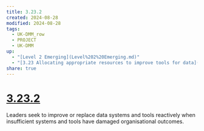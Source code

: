 ```yaml
---
title: 3.23.2
created: 2024-08-28
modified: 2024-08-28
tags:
  - UK-DMM_row
  - PROJECT
  - UK-DMM
up:
  - "[Level 2 Emerging](Level%202%20Emerging.md)"
  - "[3.23 Allocating appropriate resources to improve tools for data](3.23%20Allocating%20appropriate%20resources%20to%20improve%20tools%20for%20data.md)"
share: true
---
```

# [3.23.2](3.23.2.md)

Leaders seek to improve or replace data systems and tools reactively when insufficient systems and tools have damaged organisational outcomes.
